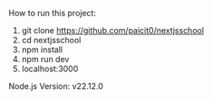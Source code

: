 How to run this project:
1. git clone https://github.com/paicit0/nextjsschool
2. cd nextjsschool
3. npm install
4. npm run dev
5. localhost:3000

Node.js Version: v22.12.0
